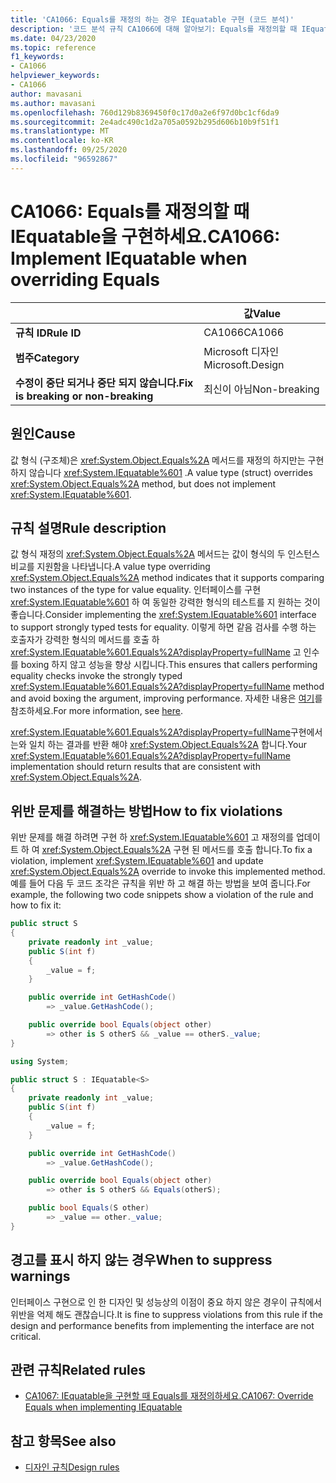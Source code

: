 ```yaml
---
title: 'CA1066: Equals를 재정의 하는 경우 IEquatable 구현 (코드 분석)'
description: '코드 분석 규칙 CA1066에 대해 알아보기: Equals를 재정의할 때 IEquatable 구현'
ms.date: 04/23/2020
ms.topic: reference
f1_keywords:
- CA1066
helpviewer_keywords:
- CA1066
author: mavasani
ms.author: mavasani
ms.openlocfilehash: 760d129b8369450f0c17d0a2e6f97d0bc1cf6da9
ms.sourcegitcommit: 2e4adc490c1d2a705a0592b295d606b10b9f51f1
ms.translationtype: MT
ms.contentlocale: ko-KR
ms.lasthandoff: 09/25/2020
ms.locfileid: "96592867"
---
```

# <a name="ca1066-implement-iequatable-when-overriding-equals"></a><span data-ttu-id="30fa0-103">CA1066: Equals를 재정의할 때 IEquatable을 구현하세요.</span><span class="sxs-lookup"><span data-stu-id="30fa0-103">CA1066: Implement IEquatable when overriding Equals</span></span>

| | <span data-ttu-id="30fa0-104">값</span><span class="sxs-lookup"><span data-stu-id="30fa0-104">Value</span></span> |
|-|-|
| <span data-ttu-id="30fa0-105">**규칙 ID**</span><span class="sxs-lookup"><span data-stu-id="30fa0-105">**Rule ID**</span></span> |<span data-ttu-id="30fa0-106">CA1066</span><span class="sxs-lookup"><span data-stu-id="30fa0-106">CA1066</span></span>|
| <span data-ttu-id="30fa0-107">**범주**</span><span class="sxs-lookup"><span data-stu-id="30fa0-107">**Category**</span></span> |<span data-ttu-id="30fa0-108">Microsoft 디자인</span><span class="sxs-lookup"><span data-stu-id="30fa0-108">Microsoft.Design</span></span>|
| <span data-ttu-id="30fa0-109">**수정이 중단 되거나 중단 되지 않습니다.**</span><span class="sxs-lookup"><span data-stu-id="30fa0-109">**Fix is breaking or non-breaking**</span></span> |<span data-ttu-id="30fa0-110">최신이 아님</span><span class="sxs-lookup"><span data-stu-id="30fa0-110">Non-breaking</span></span>|

## <a name="cause"></a><span data-ttu-id="30fa0-111">원인</span><span class="sxs-lookup"><span data-stu-id="30fa0-111">Cause</span></span>

<span data-ttu-id="30fa0-112">값 형식 (구조체)은 <xref:System.Object.Equals%2A> 메서드를 재정의 하지만는 구현 하지 않습니다 <xref:System.IEquatable%601> .</span><span class="sxs-lookup"><span data-stu-id="30fa0-112">A value type (struct) overrides <xref:System.Object.Equals%2A> method, but does not implement <xref:System.IEquatable%601>.</span></span>

## <a name="rule-description"></a><span data-ttu-id="30fa0-113">규칙 설명</span><span class="sxs-lookup"><span data-stu-id="30fa0-113">Rule description</span></span>

<span data-ttu-id="30fa0-114">값 형식 재정의 <xref:System.Object.Equals%2A> 메서드는 값이 형식의 두 인스턴스 비교를 지원함을 나타냅니다.</span><span class="sxs-lookup"><span data-stu-id="30fa0-114">A value type overriding <xref:System.Object.Equals%2A> method indicates that it supports comparing two instances of the type for value equality.</span></span> <span data-ttu-id="30fa0-115">인터페이스를 구현 <xref:System.IEquatable%601> 하 여 동일한 강력한 형식의 테스트를 지 원하는 것이 좋습니다.</span><span class="sxs-lookup"><span data-stu-id="30fa0-115">Consider implementing the <xref:System.IEquatable%601> interface to support strongly typed tests for equality.</span></span> <span data-ttu-id="30fa0-116">이렇게 하면 같음 검사를 수행 하는 호출자가 강력한 형식의 메서드를 호출 하 <xref:System.IEquatable%601.Equals%2A?displayProperty=fullName> 고 인수를 boxing 하지 않고 성능을 향상 시킵니다.</span><span class="sxs-lookup"><span data-stu-id="30fa0-116">This ensures that callers performing equality checks invoke the strongly typed <xref:System.IEquatable%601.Equals%2A?displayProperty=fullName> method and avoid boxing the argument, improving performance.</span></span> <span data-ttu-id="30fa0-117">자세한 내용은 [여기](/dotnet/api/system.iequatable-1#notes-to-implementers)를 참조하세요.</span><span class="sxs-lookup"><span data-stu-id="30fa0-117">For more information, see [here](/dotnet/api/system.iequatable-1#notes-to-implementers).</span></span>

<span data-ttu-id="30fa0-118"><xref:System.IEquatable%601.Equals%2A?displayProperty=fullName>구현에서는와 일치 하는 결과를 반환 해야 <xref:System.Object.Equals%2A> 합니다.</span><span class="sxs-lookup"><span data-stu-id="30fa0-118">Your <xref:System.IEquatable%601.Equals%2A?displayProperty=fullName> implementation should return results that are consistent with <xref:System.Object.Equals%2A>.</span></span>

## <a name="how-to-fix-violations"></a><span data-ttu-id="30fa0-119">위반 문제를 해결하는 방법</span><span class="sxs-lookup"><span data-stu-id="30fa0-119">How to fix violations</span></span>

<span data-ttu-id="30fa0-120">위반 문제를 해결 하려면 구현 하 <xref:System.IEquatable%601> 고 재정의를 업데이트 하 여 <xref:System.Object.Equals%2A> 구현 된 메서드를 호출 합니다.</span><span class="sxs-lookup"><span data-stu-id="30fa0-120">To fix a violation, implement <xref:System.IEquatable%601> and update <xref:System.Object.Equals%2A> override to invoke this implemented method.</span></span> <span data-ttu-id="30fa0-121">예를 들어 다음 두 코드 조각은 규칙을 위반 하 고 해결 하는 방법을 보여 줍니다.</span><span class="sxs-lookup"><span data-stu-id="30fa0-121">For example, the following two code snippets show a violation of the rule and how to fix it:</span></span>

```csharp
public struct S
{
    private readonly int _value;
    public S(int f)
    {
        _value = f;
    }

    public override int GetHashCode()
        => _value.GetHashCode();

    public override bool Equals(object other)
        => other is S otherS && _value == otherS._value;
}
```

```csharp
using System;

public struct S : IEquatable<S>
{
    private readonly int _value;
    public S(int f)
    {
        _value = f;
    }

    public override int GetHashCode()
        => _value.GetHashCode();

    public override bool Equals(object other)
        => other is S otherS && Equals(otherS);

    public bool Equals(S other)
        => _value == other._value;
}
```

## <a name="when-to-suppress-warnings"></a><span data-ttu-id="30fa0-122">경고를 표시 하지 않는 경우</span><span class="sxs-lookup"><span data-stu-id="30fa0-122">When to suppress warnings</span></span>

<span data-ttu-id="30fa0-123">인터페이스 구현으로 인 한 디자인 및 성능상의 이점이 중요 하지 않은 경우이 규칙에서 위반을 억제 해도 괜찮습니다.</span><span class="sxs-lookup"><span data-stu-id="30fa0-123">It is fine to suppress violations from this rule if the design and performance benefits from implementing the interface are not critical.</span></span>

## <a name="related-rules"></a><span data-ttu-id="30fa0-124">관련 규칙</span><span class="sxs-lookup"><span data-stu-id="30fa0-124">Related rules</span></span>

- [<span data-ttu-id="30fa0-125">CA1067: IEquatable을 구현할 때 Equals를 재정의하세요.</span><span class="sxs-lookup"><span data-stu-id="30fa0-125">CA1067: Override Equals when implementing IEquatable</span></span>](ca1067.md)

## <a name="see-also"></a><span data-ttu-id="30fa0-126">참고 항목</span><span class="sxs-lookup"><span data-stu-id="30fa0-126">See also</span></span>

- [<span data-ttu-id="30fa0-127">디자인 규칙</span><span class="sxs-lookup"><span data-stu-id="30fa0-127">Design rules</span></span>](design-warnings.md)
